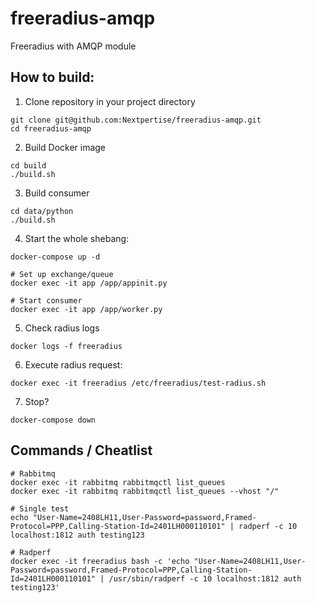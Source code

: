 # freeradius-amqp
Freeradius with AMQP module

## How to build:

1. Clone repository in your project directory
```
git clone git@github.com:Nextpertise/freeradius-amqp.git
cd freeradius-amqp
```

2. Build Docker image
```
cd build
./build.sh
```

3. Build consumer
```
cd data/python
./build.sh
```

4. Start the whole shebang:
```
docker-compose up -d

# Set up exchange/queue
docker exec -it app /app/appinit.py

# Start consumer
docker exec -it app /app/worker.py
```

5. Check radius logs
```
docker logs -f freeradius
```

6. Execute radius request:
```
docker exec -it freeradius /etc/freeradius/test-radius.sh
```

7. Stop?
```
docker-compose down
```

## Commands / Cheatlist
```
# Rabbitmq
docker exec -it rabbitmq rabbitmqctl list_queues
docker exec -it rabbitmq rabbitmqctl list_queues --vhost "/"

# Single test
echo "User-Name=2408LH11,User-Password=password,Framed-Protocol=PPP,Calling-Station-Id=2401LH000110101" | radperf -c 10 localhost:1812 auth testing123

# Radperf
docker exec -it freeradius bash -c 'echo "User-Name=2408LH11,User-Password=password,Framed-Protocol=PPP,Calling-Station-Id=2401LH000110101" | /usr/sbin/radperf -c 10 localhost:1812 auth testing123'
```

